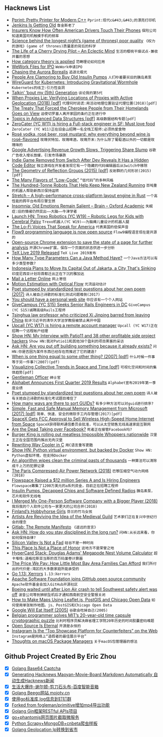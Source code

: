 ## Hacknews List


- [Pprint: Pretty Printer for Modern C&#43;&#43;](https://github.com/p-ranav/pprint)  `Pprint:现代c&#43;&#43;的漂亮打印机`
- [Jenkins Is Getting Old](https://itnext.io/jenkins-is-getting-old-2c98b3422f79)  `詹金斯老了`
- [Insurers Know How Often American Drivers Touch Their Phones](https://www.bloomberg.com/news/articles/2019-04-29/insurers-know-exactly-how-often-american-drivers-touch-their-phones)  `保险公司知道美国司机触摸手机的频率`
- [Science behind the longest night’s (game of thrones) poor quality](https://techcrunch.com/2019/04/29/why-did-last-nights-game-of-thrones-look-so-bad-here-comes-the-science/)  `《权力的游戏》(game of thrones)质量差的背后的科学`
- [The Life of a Cherry Drying Pilot – An Eclectic Mind](https://www.aneclecticmind.com/2009/06/13/the-life-of-a-cherry-drying-pilot/)  `生活的樱桃干燥试点-兼收并蓄的思想`
- [How category theory is applied](https://www.johndcook.com/blog/2019/04/29/how-category-theory-is-applied/)  `范畴理论如何应用`
- [WeWork Files for IPO](https://www.nytimes.com/2019/04/29/business/dealbook/wework-ipo-filing.html)  `WeWork申请IPO`
- [Chasing the Aurora Borealis](https://www.newyorker.com/magazine/2019/04/29/chasing-the-aurora-borealis)  `追逐北极光`
- [People Are Clamoring to Buy Old Insulin Pumps](https://www.theatlantic.com/science/archive/2019/04/looping-created-insulin-pump-underground-market/588091/)  `人们吵着要买旧的胰岛素泵`
- [WireGuard for Kubernetes: Introducing Gravitational Wormhole](https://gravitational.com/blog/announcing_wormhole/)  `Kubernetes的线卫:引力性虫洞`
- [Talkin’ ’bout my (5th) Generation](https://www.rhizomatica.org/talkin-bout-my-5th-generation/)  `谈论我的第5代`
- [When Proxies Lie: Verifying Locations of Proxies with Active Geolocation (2018) [pdf]](https://conferences.sigcomm.org/imc/2018/papers/imc18-final122.pdf)  `代理何时说谎:用活动地理位置验证代理位置(2018)[pdf]`
- [The Treaty That Forced the Cherokee People from Their Homelands Goes on View](https://www.smithsonianmag.com/blogs/national-museum-american-indian/2019/04/24/treaty-new-echota/)  `迫使切罗基人离开家园的条约正在进行中`
- [Topics in Advanced Data Structures [pdf]](http://web.stanford.edu/class/cs166/handouts/100%20Suggested%20Final%20Project%20Topics.pdf)  `高级数据结构专题[pdf]`
- [ZeroCater (YC W11) is hiring a Full-stack engineer in SF: Must love food](https://zerocater.com/about/careers/?gh_jid=1585898)  `ZeroCater (YC W11)正在旧金山招聘一名全栈工程师:必须热爱食物`
- [Rosé vodka, rosé beer, rosé mustard: why everything beyond wine is rosé-flavored](https://www.vox.com/the-goods/2019/4/25/18511405/rose-wine-vodka-cider-mansion)  `玫瑰伏特加，玫瑰啤酒，玫瑰芥末:为什么除了葡萄酒以外的一切都是玫瑰味的`
- [Google Advertising Revenue Growth Slows, Triggering Share Slump](https://www.bloomberg.com/news/articles/2019-04-29/alphabet-revenue-misses-analysts-estimates-shares-fall)  `谷歌广告收入增长放缓，引发市场暴跌`
- [Indie Game Removed from Switch After Dev Reveals It Has a Hidden Code Editor](http://www.nintendolife.com/news/2019/04/indie_game_removed_from_switch_eshop_after_dev_reveals_it_contains_a_hidden_code_editor)  `独立游戏在开发者发现它有一个隐藏的代码编辑器后从Switch中移除`
- [The Geometry of Reflection Groups (2015) [pdf]](http://people.mpim-bonn.mpg.de/geordie/mpg.pdf)  `反射群的几何形状(2015)[pdf]`
- [The Many Flavors of “Low-Code”](https://www.infoq.com/articles/many-flavors-low-code)  `“低代码”的多种风格`
- [The Hundred-Tonne Robots That Help Keep New Zealand Running](https://www.youtube.com/watch?v=kQ8WI3nc1l0)  `百吨重的机器人帮助新西兰保持运转`
- [Stretch – A high-performance cross-platform layout engine in Rust](https://vislyhq.github.io/stretch/)  `一个高性能的跨平台布局引擎生锈`
- [Insomnia: Old Emotions Remain Salient – Brain – Oxford Academic](https://academic.oup.com/brain/advance-article/doi/10.1093/brain/awz089/5477778)  `失眠症:旧的情绪仍然突出——大脑——牛津学者`
- [Launch HN: Trexo Robotics (YC W19) – Robotic Legs for Kids with Cerebral Palsy](item?id=19780127)  `Trexo机器人(YC W19)——为脑瘫儿童设计的机器人腿`
- [The Lo-Fi Voices That Speak for America](https://www.politico.com/interactives/2019/magazine-am-radio-still-matters/)  `代表美国的低保声音`
- [Flow9 programming language is now open source](https://github.com/area9innovation/flow9)  `Flow9编程语言现在是开源的`
- [Open-source Chrome extension to save the state of a page for further analysis](https://github.com/vrtdev/save-page-state)  `开源Chrome扩展，保存一个页面的状态供进一步分析`
- [TeX Live 2019 Released](https://tug.org/texlive/)  `TeX Live 2019发布`
- [How Many Type Parameters Can a Java Method Have?](http://justinblank.com/experiments/howmanytypeparameterscanajavamethodhave.html)  `一个Java方法可以有多少类型参数?`
- [Indonesia Plans to Move Its Capital Out of Jakarta, a City That&#39;s Sinking](https://www.npr.org/2019/04/29/718234878/indonesia-plans-to-move-its-capital-out-of-jakarta-a-city-thats-sinking)  `印度尼西亚计划将首都迁出正在下沉的雅加达`
- [Mail a Letter Online](http://www.mailaletter.com/)  `网上寄信`
- [Motion Estimation with Optical Flow](https://blog.nanonets.com/optical-flow/)  `光流运动估计`
- [Poet stumped by standardized test questions about her own poem (2017)](https://www.huffpost.com/entry/standardized-tests-are-so-bad-i-cant-answer-these_b_586d5517e4b0c3539e80c341)  `诗人被自己诗歌的标准化测试问题难倒(2017)`
- [You should have a personal web site](https://writing.markchristian.org/2019/04/29/personal-web-sites/?c=1)  `你应该有一个个人网站`
- [GiveCampus (YC S15) Seeks Senior Rails Engineers in DC](https://www.givecampus.com/careers#engineering)  `GiveCampus (YC S15)诚聘高级Rails工程师`
- [Tsinghua law professor who criticized Xi Jinping barred from leaving China](https://www.inkstonenews.com/politics/law-professor-xu-zhangrun-barred-leaving-china/article/3008103)  `批评习近平的清华大学法学教授被禁止离开中国`
- [Upcall (YC W17) is hiring a remote account manager](https://angel.co/upcall/jobs/545283-customer-experience-coordinator)  `Upcall (YC W17)正在招聘一个远程帐户经理`
- [Show HN: My Interview with Patio11 and 38 other profitable side project hackers](http://www.sideprojectbook.com)  `Show HN:我对Patio11和其他38个盈利的项目黑客的采访`
- [Ask HN: Are you put off building something because it already exists?](item?id=19774997)  `问HN:你是否因为某件东西已经存在而推迟了它的建造?`
- [When is one thing equal to some other thing? (2007) [pdf]](http://www.math.harvard.edu/~mazur/preprints/when_is_one.pdf)  `什么时候一件事等于另一件事?(2007)(pdf)`
- [Visualizing Collective Trends in Space and Time [pdf]](https://scibib.dbvis.de/uploadedFiles/MotionRugsPreprint.pdf)  `可视化空间和时间的集体趋势[pdf]`
- [Gentleman Officer](https://www.newcriterion.com/issues/2019/5/gentleman-officer)  `绅士官`
- [Alphabet Announces First Quarter 2019 Results](https://abc.xyz/investor/static/pdf/2019Q1_alphabet_earnings_release.pdf?cache=8ac2b86)  `Alphabet宣布2019年第一季度业绩`
- [Poet stumped by standardized test questions about her own poem](https://www.latimes.com/books/jacketcopy/la-et-jc-texas-poem-puzzle-20170109-story.html)  `诗人被有关她自己诗歌的标准化考试题目难住了`
- [How many ways are there to sort GUIDs?](https://devblogs.microsoft.com/oldnewthing/20190426-00/?p=102450)  `有多少种方法可以对guid进行排序?`
- [Simple, Fast and Safe Manual Memory Management from Microsoft (2017) [pdf]](https://www.microsoft.com/en-us/research/wp-content/uploads/2017/03/kedia2017mem.pdf)  `简单、快速、安全的微软手工内存管理(2017)[pdf]`
- [SpaceX Gets FCC Approval to Sell Wireless High-Speed Home Internet from Space](https://www.cordcuttersnews.com/spacex-gets-fcc-approval-to-sell-wireless-high-speed-home-internet-from-space/)  `SpaceX获得联邦通信委员会批准，可以从太空销售无线高速家庭互联网`
- [Are the Dead Taking over Facebook?](https://journals.sagepub.com/doi/10.1177/2053951719842540)  `死者正在接管Facebook吗?`
- [Burger King is rolling out meatless Impossible Whoppers nationwide](https://www.theverge.com/2019/4/29/18522637/burger-king-impossible-whopper-nationwide-rollout-meatless-vegetarian)  `汉堡王正在全国范围内推出无肉汉堡`
- [Rewriting Way Cooler in C](http://way-cooler.org/blog/2019/04/29/rewriting-way-cooler-in-c.html)  `用C语言重写更酷`
- [Show HN: Python virtual environment, but backed by Docker](https://github.com/se7entyse7en/pydockenv)  `Show HN: Python虚拟环境，但支持Docker`
- [An algorithm wipes clean the criminal pasts of thousands](https://www.bbc.co.uk/news/technology-48072164)  `一种算法可以清除成千上万的犯罪记录`
- [The Paris Compressed-Air Power Network (2018)](http://www.douglas-self.com/MUSEUM/POWER/airnetwork/airnetwork.htm)  `巴黎压缩空气动力网络(2018)`
- [Flowspace Raised a $12 million Series A and Is Hiring Engineers](https://www.flow.space/careers)  `Flowspace筹集了1200万美元的a系列资金，目前正在招聘工程师`
- [Insulin Pumps, Decapped Chips and Software Defined Radios](https://blog.usejournal.com/insulin-pumps-decapped-chips-and-software-defined-radios-1be50f121d05)  `胰岛素泵，芯片和软件无线电`
- [I Merged My One-Person Software Company with a Bigger Player (2018)](https://philderksen.com/why-i-merged/)  `我将我的个人软件公司与一家更大的公司合并(2018)`
- [Finland’s Hobbyhorse Girls](https://www.nytimes.com/2019/04/21/world/europe/finland-hobbyhorse-girls.html)  `芬兰的竹马女孩`
- [Artists Are Reviving the Idea of the Medieval Guild](https://www.nytimes.com/2019/04/25/t-magazine/craft-guild-la-friche-zaventem-ateliers.html)  `艺术家们正在复兴中世纪行会的理念`
- [Gitlab: The Remote Manifesto](https://about.gitlab.com/company/culture/all-remote/)  `《遥远的宣言》`
- [Ask HN: How do you stay disciplined in the long run?](item?id=19777976)  `问HN:从长远来看，你如何保持自律?`
- [Silicon Valley Is Not a Fad](https://medium.com/@duncanr/silicon-valley-is-not-a-fad-5979bd950615)  `硅谷不是一种时尚`
- [This Place Is Not a Place of Honor](https://web.archive.org/web/20171130034351/http://www.wipp.energy.gov/picsprog/articles/wipp%20exhibit%20message%20to%2012,000%20a_d.htm)  `这地方不是荣誉之地`
- [HyperCard Stack: Douglas Adams&#39; Megapode Nest Volume Calculator](https://archive.org/details/DouglasAdamsMegapode)  `超卡堆栈:道格拉斯亚当斯的百万码巢卷计算器`
- [The Price We Pay: How Little Most Bay Area Families Can Afford](https://extras.mercurynews.com/pricewepay/)  `我们所付出的代价是:湾区的大多数家庭所能承受的`
- [Go 1.13: Xerrors](https://crawshaw.io/blog/xerrors)  `1.13:Xerrors`
- [Apache Software Foundation joins GitHub open source community](https://github.blog/2019-04-29-apache-joins-github-community/)  `Apache软件基金会加入GitHub开源社区`
- [Boeing waited until after Lion Air crash to tell Southwest safety alert was off](https://www.cnbc.com/2019/04/28/boeing-didnt-tell-southwest-that-safety-feature-on-737-max-was-turned-off-wsj.html)  `波音公司等到狮航坠机后才通知西南航空安全警报关闭`
- [How to Make Maps Using Leaflet.js, PostGIS and Chicago Open Data](https://samc1213.github.io/2019/04/29/rideshare-dataset-getting-started/)  `如何使用单张制作地图。js、PostGIS和Chicago Open Data`
- [Google Will Eat Itself (2005)](http://www.gwei.org)  `谷歌会吃掉自己(2005)`
- [Belgian programmer solves MIT’s 20-year-old time capsule cryptographic puzzle](https://www.csail.mit.edu/news/belgian-programmer-solves-mits-20-year-old-cryptographic-puzzle)  `比利时程序员解决麻省理工学院20年历史的时间胶囊密码难题`
- [Open Source Is Eternal](https://www.linuxjournal.com/content/open-source-eternal)  `开源是永恒的`
- [Instagram Is the “Top Showcase Platform for Counterfeiters” on the Web](http://www.thefashionlaw.com/home/instagram-is-the-top-showcase-platform-for-counterfeiters-on-the-web)  `Instagram是网络上“造假者的最佳展示平台”`
- [Thoughts on macOS Package Managers](https://saagarjha.com/blog/2019/04/26/thoughts-on-macos-package-managers/)  `关于macOS包管理器的想法`

## Github Project Created By Eric Zhou

- [x] [Golang Base64 Captcha](https://github.com/mojocn/base64Captcha)
- [x] [Generating Hacknews Maoyan-Movie-Board Markdown Automatically 自动生成Hacknews新闻](https://github.com/dejavuzhou/md-genie)
- [x] [生活大爆炸-谢尔顿-剪刀石头布-百度智能音箱](https://github.com/mojocn/dueros-bang-game)
- [x] [Golang Beego网站 mojotv.cn](https://github.com/mojocn/www.mojotv.cn)
- [x] [使用go标准库,log信息到钉钉群](https://github.com/mojocn/dooger)
- [x] [Forked from fogleman/primitive增加mp4导出功能](https://github.com/mojocn/primitive)
- [x] [Golang Gin框架RESTful APIs项目](https://github.com/JJJJJJJerk/ezier-golang-web-api-framework)
- [x] [go+phantomjs网页图片截取微服务](https://github.com/mojocn/screen_shot)
- [x] [Python Scrapy+MongoDB+cnbeta爬虫样板](https://github.com/mojocn/scrapy_mongodb_boilerplate_cnbeta)
- [x] [Golang Geolocation Ip转换到省市](https://github.com/mojocn/ip2location)
